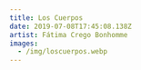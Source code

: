 ```yaml
---
title: Los Cuerpos
date: 2019-07-08T17:45:08.138Z
artist: Fátima Crego Bonhomme
images:
  - /img/loscuerpos.webp
---
```


